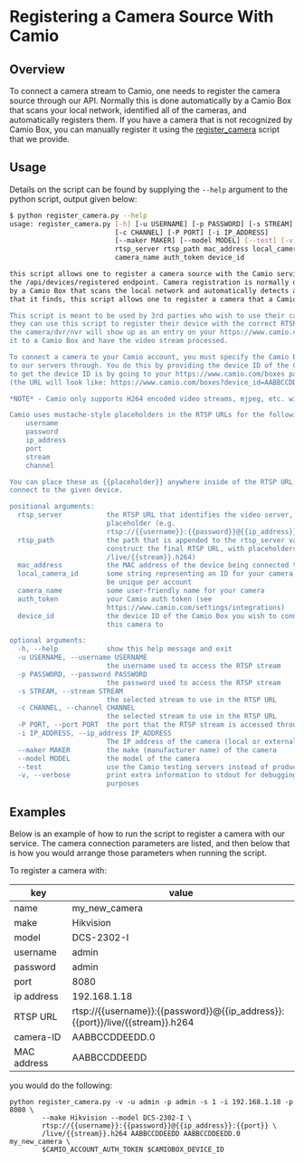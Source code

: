 Registering a Camera Source With Camio
==========================

## Overview

To connect a camera stream to Camio, one needs to register the camera source through our API. Normally this is done automatically by a Camio Box
that scans your local network, identified all of the cameras, and automatically registers them. If you have a camera that is not recognized by
Camio Box, you can manually register it using the [register_camera](register_camera.py) script that we provide.

## Usage

Details on the script can be found by supplying the `--help` argument to the python script, output given below:

```sh
$ python register_camera.py --help
usage: register_camera.py [-h] [-u USERNAME] [-p PASSWORD] [-s STREAM]
                          [-c CHANNEL] [-P PORT] [-i IP_ADDRESS]
                          [--maker MAKER] [--model MODEL] [--test] [-v]
                          rtsp_server rtsp_path mac_address local_camera_id
                          camera_name auth_token device_id

this script allows one to register a camera source with the Camio service through
the /api/devices/registered endpoint. Camera registration is normally done automatically
by a Camio Box that scans the local network and automatically detects and registers the cameras
that it finds, this script allows one to register a camera that a Camio Box doesn't know how to recognize.

This script is meant to be used by 3rd parties who wish to use their cameras/nvrs/dvrs with the Camio service,
they can use this script to register their device with the correct RTSP connection information. Once registered,
the camera/dvr/nvr will show up as an entry on your https://www.camio.com/boxes page, where you can choose to connect
it to a Camio Box and have the video stream processed.

To connect a camera to your Camio account, you must specify the Camio Box device that you will be connecting the camera
to our servers through. You do this by providing the device ID of the Camio Box to this script. Currently, the easiest way
to get the device ID is by going to your https://www.camio.com/boxes page and getting the device ID out of the URL.
(the URL will look like: https://www.camio.com/boxes?device_id=AABBCCDDEFFAABBDDEEFFCC, grab the AABBCCDDEFFAABBDDEEFFCC part)

*NOTE* - Camio only supports H264 encoded video streams, mjpeg, etc. will not work.

Camio uses mustache-style placeholders in the RTSP URLs for the following values:
    username
    password
    ip_address
    port
    stream
    channel

You can place these as {{placeholder}} anywhere inside of the RTSP URL, and we will fill in the appropriate values before attempting to
connect to the given device.

positional arguments:
  rtsp_server           the RTSP URL that identifies the video server, with
                        placeholder (e.g.
                        rtsp://{{username}}:{{password}}@{{ip_address}})
  rtsp_path             the path that is appended to the rtsp_server value to
                        construct the final RTSP URL, with placeholders (e.g.
                        /live/{{stream}}.h264)
  mac_address           the MAC address of the device being connected to
  local_camera_id       some string representing an ID for your camera. Must
                        be unique per account
  camera_name           some user-friendly name for your camera
  auth_token            your Camio auth token (see
                        https://www.camio.com/settings/integrations)
  device_id             the device ID of the Camio Box you wish to connect
                        this camera to

optional arguments:
  -h, --help            show this help message and exit
  -u USERNAME, --username USERNAME
                        the username used to access the RTSP stream
  -p PASSWORD, --password PASSWORD
                        the password used to access the RTSP stream
  -s STREAM, --stream STREAM
                        the selected stream to use in the RTSP URL
  -c CHANNEL, --channel CHANNEL
                        the selected stream to use in the RTSP URL
  -P PORT, --port PORT  the port that the RTSP stream is accessed through
  -i IP_ADDRESS, --ip_address IP_ADDRESS
                        The IP address of the camera (local or external)
  --maker MAKER         the make (manufacturer name) of the camera
  --model MODEL         the model of the camera
  --test                use the Camio testing servers instead of production
  -v, --verbose         print extra information to stdout for debugging
                        purposes
```

## Examples

Below is an example of how to run the script to register a camera with our service. The camera connection parameters are listed, 
and then below that is how you would arrange those parameters when running the script.

To register a camera with:

| key   | value  |
| ----- | ---------------- |
| name    |  my_new_camera |
| make |        Hikvision  |
| model |       DCS-2302-I |
| username |    admin |
| password |    admin |
| port |        8080 |
| ip address |  192.168.1.18 |
| RTSP URL |    rtsp://{{username}}:{{password}}@{{ip_address}}:{{port}}/live/{{stream}}.h264 |
| camera-ID |   AABBCCDDEEDD.0 | 
| MAC address | AABBCCDDEEDD |

you would do the following:

```
python register_camera.py -v -u admin -p admin -s 1 -i 192.168.1.18 -p 8080 \
        --make Hikvision --model DCS-2302-I \
        rtsp://{{username}}:{{password}}@{{ip_address}}:{{port}} \
        /live/{{stream}}.h264 AABBCCDDEEDD AABBCCDDEEDD.0 my_new_camera \
        $CAMIO_ACCOUNT_AUTH_TOKEN $CAMIOBOX_DEVICE_ID
```
